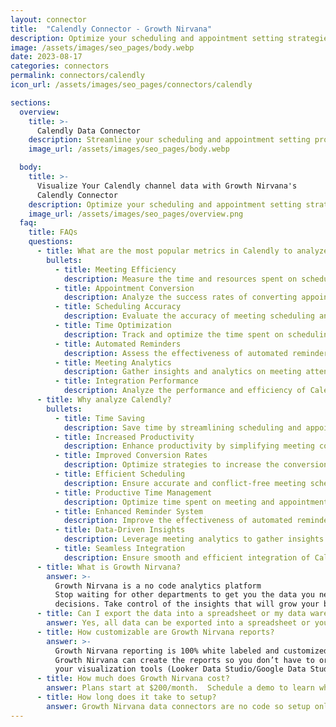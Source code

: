 ```yaml
---
layout: connector
title:  "Calendly Connector - Growth Nirvana"
description: Optimize your scheduling and appointment setting strategies with Calendly integration, ensuring seamless and efficient meeting arrangements.
image: /assets/images/seo_pages/body.webp
date: 2023-08-17
categories: connectors
permalink: connectors/calendly
icon_url: /assets/images/seo_pages/connectors/calendly

sections:
  overview:
    title: >-
      Calendly Data Connector
    description: Streamline your scheduling and appointment setting processes with Calendly integration. Simplify the coordination of meetings and events, saving time and increasing productivity.
    image_url: /assets/images/seo_pages/body.webp

  body:
    title: >-
      Visualize Your Calendly channel data with Growth Nirvana's
      Calendly Connector
    description: Optimize your scheduling and appointment setting strategies with Calendly integration, ensuring seamless and efficient meeting arrangements.
    image_url: /assets/images/seo_pages/overview.png
  faq:
    title: FAQs
    questions:
      - title: What are the most popular metrics in Calendly to analyze?
        bullets:
          - title: Meeting Efficiency
            description: Measure the time and resources spent on scheduling and appointment processes.
          - title: Appointment Conversion
            description: Analyze the success rates of converting appointments into confirmed meetings.
          - title: Scheduling Accuracy
            description: Evaluate the accuracy of meeting scheduling and avoid conflicts.
          - title: Time Optimization
            description: Track and optimize the time spent on scheduling tasks.
          - title: Automated Reminders
            description: Assess the effectiveness of automated reminders for scheduled meetings.
          - title: Meeting Analytics
            description: Gather insights and analytics on meeting attendance and participant engagement.
          - title: Integration Performance
            description: Analyze the performance and efficiency of Calendly integration.
      - title: Why analyze Calendly?
        bullets:
          - title: Time Saving
            description: Save time by streamlining scheduling and appointment processes.
          - title: Increased Productivity
            description: Enhance productivity by simplifying meeting coordination and arrangements.
          - title: Improved Conversion Rates
            description: Optimize strategies to increase the conversion of appointments into confirmed meetings.
          - title: Efficient Scheduling
            description: Ensure accurate and conflict-free meeting scheduling.
          - title: Productive Time Management
            description: Optimize time spent on meeting and appointment scheduling tasks.
          - title: Enhanced Reminder System
            description: Improve the effectiveness of automated reminders for scheduled meetings.
          - title: Data-Driven Insights
            description: Leverage meeting analytics to gather insights and improve scheduling strategies.
          - title: Seamless Integration
            description: Ensure smooth and efficient integration of Calendly with existing systems.
      - title: What is Growth Nirvana?
        answer: >-
          Growth Nirvana is a no code analytics platform 
          Stop waiting for other departments to get you the data you need to make critical business 
          decisions. Take control of the insights that will grow your business.
      - title: Can I export the data into a spreadsheet or my data warehouse?
        answer: Yes, all data can be exported into a spreadsheet or your data warehouse (Google BigQuery, AWS, Snowflake, Azure, etc)
      - title: How customizable are Growth Nirvana reports?
        answer: >-
          Growth Nirvana reporting is 100% white labeled and customized to your specifications.
          Growth Nirvana can create the reports so you don’t have to or you can connect
          your visualization tools (Looker Data Studio/Google Data Studio, Tableau, PowerBI, etc) to Growth Nirvana.
      - title: How much does Growth Nirvana cost?
        answer: Plans start at $200/month.  Schedule a demo to learn what plan is best for you.
      - title: How long does it take to setup?
        answer: Growth Nirvana data connectors are no code so setup only requires a few clicks.
---
```

